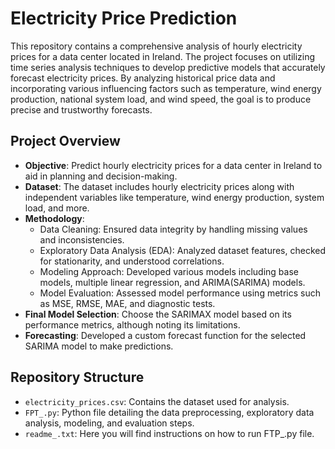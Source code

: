 # Electricity Price Prediction

This repository contains a comprehensive analysis of hourly electricity prices for a data center located in Ireland. The project focuses on utilizing time series analysis techniques to develop predictive models that accurately forecast electricity prices. By analyzing historical price data and incorporating various influencing factors such as temperature, wind energy production, national system load, and wind speed, the goal is to produce precise and trustworthy forecasts.

## Project Overview

- **Objective**: Predict hourly electricity prices for a data center in Ireland to aid in planning and decision-making.
- **Dataset**: The dataset includes hourly electricity prices along with independent variables like temperature, wind energy production, system load, and more.
- **Methodology**:
  - Data Cleaning: Ensured data integrity by handling missing values and inconsistencies.
  - Exploratory Data Analysis (EDA): Analyzed dataset features, checked for stationarity, and understood correlations.
  - Modeling Approach: Developed various models including base models, multiple linear regression, and ARIMA(SARIMA) models.
  - Model Evaluation: Assessed model performance using metrics such as MSE, RMSE, MAE, and diagnostic tests.
- **Final Model Selection**: Choose the SARIMAX model based on its performance metrics, although noting its limitations.
- **Forecasting**: Developed a custom forecast function for the selected SARIMA model to make predictions.

## Repository Structure

- `electricity_prices.csv`: Contains the dataset used for analysis.
- `FPT_.py`: Python file detailing the data preprocessing, exploratory data analysis, modeling, and evaluation steps.
- `readme_.txt`: Here you will find instructions on how to run FTP_.py file.
